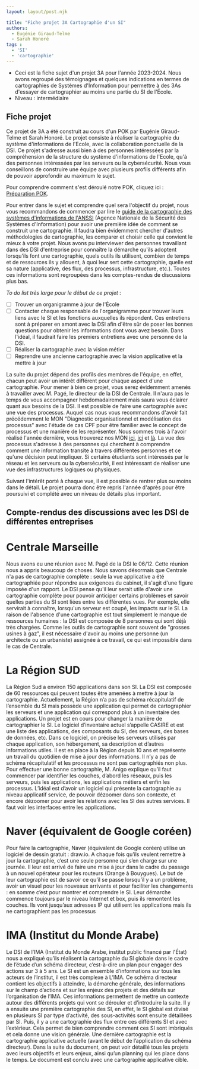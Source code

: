 ```yaml
---
layout: layout/post.njk

title: "Fiche projet 3A Cartographie d'un SI"
authors:
  - Eugénie Giraud-Telme
  - Sarah Honoré
tags :
  - 'SI'
  - 'cartographie'
---
```

<!-- début résumé -->

- Ceci est la fiche sujet d'un projet 3A pour l'année 2023-2024. Nous avons regroupé des témoignages et quelques indications en termes de cartographies de Systèmes d'Information pour permettre à des 3As d'essayer de cartographier au moins une partie du SI de l'École.
- Niveau : intermédiaire

<!-- fin résumé -->

## Fiche projet
Ce projet de 3A a été construit au cours d'un POK par Eugénie Giraud-Telme et Sarah Honoré. Le projet consiste à réaliser la cartographie du système d'informations de l'Ecole, avec la collaboration ponctuelle de la DSI. Ce projet s'adresse aussi bien à des personnes intéressées par la compréhension de la structure du système d'informations de l'Ecole, qu'à des personnes intéressées par les serveurs ou la cybersécurité. Nous vous conseillons de construire une équipe avec plusieurs profils différents afin de pouvoir approfondir au maximum le sujet. 

Pour comprendre comment s'est déroulé notre POK, cliquez ici : [Préparation POK](./../pok_2_prep).

Pour entrer dans le sujet et comprendre quel sera l'objectif du projet, nous vous recommandons de commencer par lire le [guide de la cartographie des systèmes d'informations de l'ANSSI](./../guide-cartographie-systeme-information-anssi-pa-046.pdf) (Agence Nationale de la Sécurité des Systèmes d'Information) pour avoir une première idée de comment se construit une cartographie. Il faudra bien évidemment chercher d'autres méthodologies de cartographie, les comparer et choisir celle qui convient le mieux à votre projet. Nous avons pu interviewer des personnes travaillant dans des DSI d'entreprise pour connaître la démarche qu'ils adoptent lorsqu'ils font une cartographie, quels outils ils utilisent, combien de temps et de ressources ils y allouent, à quoi leur sert cette cartographie, quelle est sa nature (applicative, des flux, des processus, infrastructure, etc.). Toutes ces informations sont regroupées dans les comptes-rendus de discussions plus bas.

*To do list très large pour le début de ce projet* :
- [ ] Trouver un organigramme à jour de l'École
- [ ] Contacter chaque responsable de l'organigramme pour trouver leurs liens avec le SI et les fonctions auxquelles ils répondent. Ces entretiens sont à préparer en amont avec la DSI afin d'être sûr de poser les bonnes questions pour obtenir les informations dont vous avez besoin. Dans l'idéal, il faudrait faire les premiers entretiens avec une personne de la DSI.
- [ ] Réaliser la cartographie avec la vision métier
- [ ] Reprendre une ancienne cartographie avec la vision applicative et la mettre à jour 

La suite du projet dépend des profils des membres de l'équipe, en effet, chacun peut avoir un intérêt différent pour chaque aspect d'une cartographie. 
Pour mener à bien ce projet, vous serez évidemment amenés à travailler avec M. Pagé, le directeur de la DSI de Centrale. Il n'aura pas le temps de vous accompagner hebdomadairement mais saura vous éclairer quant aux besoins de la DSI.
Il est possible de faire une cartographie avec une vue des processus. Auquel cas nous vous recommandons d'avoir fait précédemment le MON "Diagnostic organisationnel et modélisation des processus" avec l'étude de cas CPF pour être familier avec le concept de processus et une manière de les représenter. Nous sommes trois à l'avoir réalisé l'année dernière, vous trouverez nos MON [ici](../../../mon/SH/MON1-1/), [ici](../../../mon/EGT/MON_1_2) et [là](../../../mon/KR/MON1-2). La vue des processus s'adresse à des personnes qui cherchent à comprendre comment une information transite à travers différentes personnes et ce qu'une décision peut impliquer. 
Si certains étudiants sont intéressés par le réseau et les serveurs ou la cybersécurité, il est intéressant de réaliser une vue des infrastructures logiques ou physiques.  

Suivant l'intérêt porté à chaque vue, il est possible de rentrer plus ou moins dans le détail. Le projet pourra donc être repris l'année d'après pour être poursuivi et complété avec un niveau de détails plus important.

## Compte-rendus des discussions avec les DSI de différentes entreprises
# Centrale Marseille
Nous avons eu une réunion avec M. Pagé de la DSI le 06/12. Cette réunion nous a appris beaucoup de choses. Nous savons désormais que Centrale n'a pas de cartographie complète : seule la vue applicative a été cartographiée pour répondre aux exigences du cabinet, il s'agit d'une figure imposée d'un rapport. Le DSI pense qu'il leur serait utile d'avoir une cartographie complète pour pouvoir anticiper certains problèmes et savoir quelles parties du SI sont liées entre les différentes vues. Par exemple, elle servirait à connaître, lorsqu'un serveur est coupé, les impacts sur le SI. La raison de l'absence d'une cartographie est tout simplement le manque de ressources humaines : la DSI est composée de 8 personnes qui sont déjà très chargées. Comme les outils de cartographie sont souvent de "grosses usines à gaz", il est nécessaire d'avoir au moins une personne (un architecte ou un urbaniste) assignée à ce travail, ce qui est impossible dans le cas de Centrale.

# La Région SUD
La Région Sud a environ 150 applications dans son SI. La DSI est composée de 60 ressources qui peuvent toutes être amenées à mettre à jour la cartographie. Actuellement, la Région n’a pas de schéma récapitulatif de l’ensemble du SI mais possède une application qui permet de cartographier les serveurs et une application qui correspond plus à un inventaire des applications. Un projet est en cours pour changer la manière de cartographier le SI. Le logiciel d’inventaire actuel s’appelle CASIRE et est une liste des applications, des composants du SI, des serveurs, des bases de données, etc. Dans ce logiciel, on précise les serveurs utilisés par chaque application, son hébergement, sa description et d’autres informations utiles. Il est en place à la Région depuis 10 ans et représente un travail du quotidien de mise à jour des informations. Il n’y a pas de schéma récapitulatif et les processus ne sont pas cartographiés non plus. 
Pour effectuer une bonne cartographie, M. Anigo explique qu’il faut commencer par identifier les couches, d’abord les réseaux, puis les serveurs, puis les applications, les applications métiers et enfin les processus. L’idéal est d’avoir un logiciel qui présente la cartographie au niveau applicatif service, de pouvoir dézoomer dans son contexte, et encore dézoomer pour avoir les relations avec les SI des autres services. Il faut voir les interfaces entre les applications. 

# Naver (équivalent de Google coréen)
Pour faire la cartographie, Naver (équivalent de Google coréen) utilise un logiciel de dessin gratuit : draw.io. A chaque fois qu’ils veulent remettre à jour la cartographie, c’est une seule personne qui s’en charge sur une journée. Il leur est arrivé de faire une mise à jour dans le cadre du passage à un nouvel opérateur pour les routeurs (Orange à Bouygues). Le but de leur cartographie est de savoir ce qu’il se passe lorsqu’il y a un problème, avoir un visuel pour les nouveaux arrivants et pour faciliter les changements : en somme c’est pour montrer et comprendre le SI. Leur démarche commence toujours par le niveau Internet et box, puis ils remontent les couches. Ils vont jusqu’aux adresses IP qui utilisent les applications mais ils ne cartographient pas les processus

# IMA (Institut du Monde Arabe)
Le DSI de l’IMA (Institut du Monde Arabe, institut public financé par l'État) nous a expliqué qu’ils réalisent la cartographie du SI globale dans le cadre de l’étude d’un schéma directeur, c’est-à-dire un plan pour engager des actions sur 3 à 5 ans. Le SI est un ensemble d’informations sur tous les acteurs de l’Institut, il est très complexe à L’IMA.
Ce schéma directeur contient les objectifs à atteindre, la démarche générale, des informations sur le champ d’actions et sur les enjeux des projets et des détails sur l’organisation de l’IMA. Ces informations permettent de mettre un contexte autour des différents projets qui vont se dérouler et d’introduire la suite. Il y a ensuite une première cartographie des SI, en effet, le SI global est divisé en plusieurs SI par type d’activité, des sous-activités sont ensuite détaillées par SI. Puis, il y a une cartographie des flux entre ces différents SI et avec l’extérieur. Cela permet de bien comprendre comment ces SI sont imbriqués et cela donne une vision générale. Une dernière cartographie est la cartographie applicative actuelle (avant le début de l’application du schéma directeur). Dans la suite du document, on peut voir détaillé tous les projets avec leurs objectifs et leurs enjeux, ainsi qu’un planning qui les place dans le temps. Le document est conclu avec une cartographie applicative cible.


